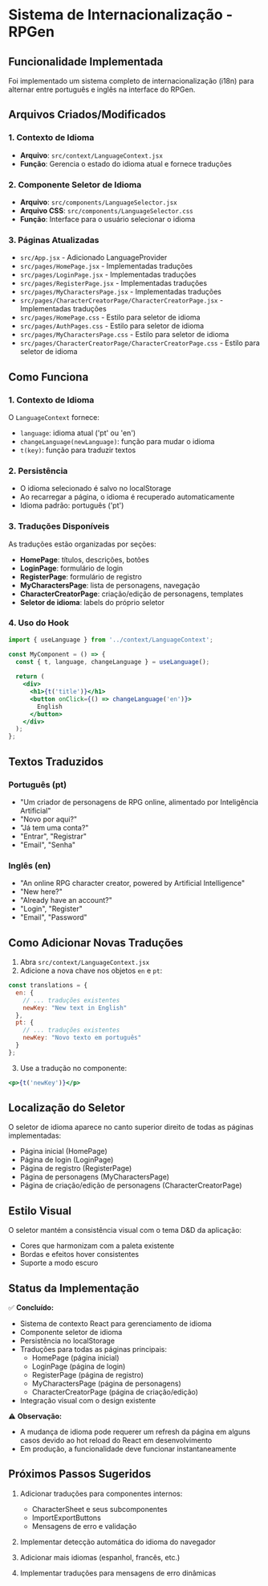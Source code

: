 # Sistema de Internacionalização - RPGen

## Funcionalidade Implementada

Foi implementado um sistema completo de internacionalização (i18n) para alternar entre português e inglês na interface do RPGen.

## Arquivos Criados/Modificados

### 1. Contexto de Idioma
- **Arquivo**: `src/context/LanguageContext.jsx`
- **Função**: Gerencia o estado do idioma atual e fornece traduções

### 2. Componente Seletor de Idioma
- **Arquivo**: `src/components/LanguageSelector.jsx`
- **Arquivo CSS**: `src/components/LanguageSelector.css`
- **Função**: Interface para o usuário selecionar o idioma

### 3. Páginas Atualizadas
- `src/App.jsx` - Adicionado LanguageProvider
- `src/pages/HomePage.jsx` - Implementadas traduções
- `src/pages/LoginPage.jsx` - Implementadas traduções
- `src/pages/RegisterPage.jsx` - Implementadas traduções
- `src/pages/MyCharactersPage.jsx` - Implementadas traduções
- `src/pages/CharacterCreatorPage/CharacterCreatorPage.jsx` - Implementadas traduções
- `src/pages/HomePage.css` - Estilo para seletor de idioma
- `src/pages/AuthPages.css` - Estilo para seletor de idioma
- `src/pages/MyCharactersPage.css` - Estilo para seletor de idioma
- `src/pages/CharacterCreatorPage/CharacterCreatorPage.css` - Estilo para seletor de idioma

## Como Funciona

### 1. Contexto de Idioma
O `LanguageContext` fornece:
- `language`: idioma atual ('pt' ou 'en')
- `changeLanguage(newLanguage)`: função para mudar o idioma
- `t(key)`: função para traduzir textos

### 2. Persistência
- O idioma selecionado é salvo no localStorage
- Ao recarregar a página, o idioma é recuperado automaticamente
- Idioma padrão: português ('pt')

### 3. Traduções Disponíveis
As traduções estão organizadas por seções:
- **HomePage**: títulos, descrições, botões
- **LoginPage**: formulário de login
- **RegisterPage**: formulário de registro
- **MyCharactersPage**: lista de personagens, navegação
- **CharacterCreatorPage**: criação/edição de personagens, templates
- **Seletor de idioma**: labels do próprio seletor

### 4. Uso do Hook
```jsx
import { useLanguage } from '../context/LanguageContext';

const MyComponent = () => {
  const { t, language, changeLanguage } = useLanguage();
  
  return (
    <div>
      <h1>{t('title')}</h1>
      <button onClick={() => changeLanguage('en')}>
        English
      </button>
    </div>
  );
};
```

## Textos Traduzidos

### Português (pt)
- "Um criador de personagens de RPG online, alimentado por Inteligência Artificial"
- "Novo por aqui?"
- "Já tem uma conta?"
- "Entrar", "Registrar"
- "Email", "Senha"

### Inglês (en)
- "An online RPG character creator, powered by Artificial Intelligence"
- "New here?"
- "Already have an account?"
- "Login", "Register"
- "Email", "Password"

## Como Adicionar Novas Traduções

1. Abra `src/context/LanguageContext.jsx`
2. Adicione a nova chave nos objetos `en` e `pt`:

```javascript
const translations = {
  en: {
    // ... traduções existentes
    newKey: "New text in English"
  },
  pt: {
    // ... traduções existentes
    newKey: "Novo texto em português"
  }
};
```

3. Use a tradução no componente:
```jsx
<p>{t('newKey')}</p>
```

## Localização do Seletor

O seletor de idioma aparece no canto superior direito de todas as páginas implementadas:
- Página inicial (HomePage)
- Página de login (LoginPage)
- Página de registro (RegisterPage)
- Página de personagens (MyCharactersPage)
- Página de criação/edição de personagens (CharacterCreatorPage)

## Estilo Visual

O seletor mantém a consistência visual com o tema D&D da aplicação:
- Cores que harmonizam com a paleta existente
- Bordas e efeitos hover consistentes
- Suporte a modo escuro

## Status da Implementação

✅ **Concluído:**
- Sistema de contexto React para gerenciamento de idioma
- Componente seletor de idioma
- Persistência no localStorage
- Traduções para todas as páginas principais:
  - HomePage (página inicial)
  - LoginPage (página de login)
  - RegisterPage (página de registro)
  - MyCharactersPage (página de personagens)
  - CharacterCreatorPage (página de criação/edição)
- Integração visual com o design existente

⚠️ **Observação:**
- A mudança de idioma pode requerer um refresh da página em alguns casos devido ao hot reload do React em desenvolvimento
- Em produção, a funcionalidade deve funcionar instantaneamente

## Próximos Passos Sugeridos

1. Adicionar traduções para componentes internos:
   - CharacterSheet e seus subcomponentes
   - ImportExportButtons
   - Mensagens de erro e validação

2. Implementar detecção automática do idioma do navegador

3. Adicionar mais idiomas (espanhol, francês, etc.)

4. Implementar traduções para mensagens de erro dinâmicas

